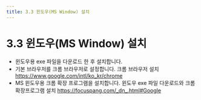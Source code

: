```yaml
---
title: 3.3 윈도우(MS Window) 설치
---
```

# 3.3 윈도우(MS Window) 설치

* 윈도우용 exe 파일을 다운로드 한 후 설치합니다.
* 기본 브라우저를 크롬 브라우저로 설정합니다.
  크롬 브라우저 설치 https://www.google.com/intl/ko_kr/chrome
* MS 윈도우용 크롬 확장 프로그램을 설치합니다.
  윈도우 exe 파일 다운로드와 크롬 확장프로그램 설치 https://focuspang.com/_dn_.html#Google
